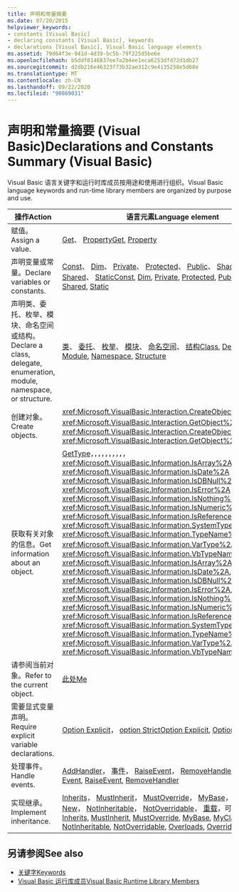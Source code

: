 ```yaml
---
title: 声明和常量摘要
ms.date: 07/20/2015
helpviewer_keywords:
- constants [Visual Basic]
- declaring constants [Visual Basic], keywords
- declarations [Visual Basic], Visual Basic language elements
ms.assetid: 79d64f3e-941d-4d39-bc5b-79f225d5be6e
ms.openlocfilehash: b5ddf0146837ee7a2b4ee1eca6253dfd72d1db27
ms.sourcegitcommit: d2db216e46323f73b32ae312c9e4135258e5d68e
ms.translationtype: MT
ms.contentlocale: zh-CN
ms.lasthandoff: 09/22/2020
ms.locfileid: "90869031"
---
```

# <a name="declarations-and-constants-summary-visual-basic"></a><span data-ttu-id="aaca2-102">声明和常量摘要 (Visual Basic)</span><span class="sxs-lookup"><span data-stu-id="aaca2-102">Declarations and Constants Summary (Visual Basic)</span></span>

<span data-ttu-id="aaca2-103">Visual Basic 语言关键字和运行时库成员按用途和使用进行组织。</span><span class="sxs-lookup"><span data-stu-id="aaca2-103">Visual Basic language keywords and run-time library members are organized by purpose and use.</span></span>  
  
|<span data-ttu-id="aaca2-104">操作</span><span class="sxs-lookup"><span data-stu-id="aaca2-104">Action</span></span>|<span data-ttu-id="aaca2-105">语言元素</span><span class="sxs-lookup"><span data-stu-id="aaca2-105">Language element</span></span>|  
|------------|----------------------|  
|<span data-ttu-id="aaca2-106">赋值。</span><span class="sxs-lookup"><span data-stu-id="aaca2-106">Assign a value.</span></span>|<span data-ttu-id="aaca2-107">[Get](../statements/get-statement.md)、 [Property](../statements/property-statement.md)</span><span class="sxs-lookup"><span data-stu-id="aaca2-107">[Get](../statements/get-statement.md), [Property](../statements/property-statement.md)</span></span>|  
|<span data-ttu-id="aaca2-108">声明变量或常量。</span><span class="sxs-lookup"><span data-stu-id="aaca2-108">Declare variables or constants.</span></span>|<span data-ttu-id="aaca2-109">[Const](../statements/const-statement.md)、 [Dim](../statements/dim-statement.md)、 [Private](../modifiers/private.md)、 [Protected](../modifiers/protected.md)、 [Public](../modifiers/public.md)、 [Shadows](../modifiers/shadows.md)、 [Shared](../modifiers/shared.md)、 [Static](../modifiers/static.md)</span><span class="sxs-lookup"><span data-stu-id="aaca2-109">[Const](../statements/const-statement.md), [Dim](../statements/dim-statement.md), [Private](../modifiers/private.md), [Protected](../modifiers/protected.md), [Public](../modifiers/public.md), [Shadows](../modifiers/shadows.md), [Shared](../modifiers/shared.md), [Static](../modifiers/static.md)</span></span>|  
|<span data-ttu-id="aaca2-110">声明类、委托、枚举、模块、命名空间或结构。</span><span class="sxs-lookup"><span data-stu-id="aaca2-110">Declare a class, delegate, enumeration, module, namespace, or structure.</span></span>|<span data-ttu-id="aaca2-111">[类](../statements/class-statement.md)、 [委托](../statements/delegate-statement.md)、 [枚举](../statements/enum-statement.md)、 [模块](../statements/module-statement.md)、 [命名空间](../statements/namespace-statement.md)、 [结构](../statements/structure-statement.md)</span><span class="sxs-lookup"><span data-stu-id="aaca2-111">[Class](../statements/class-statement.md), [Delegate](../statements/delegate-statement.md), [Enum](../statements/enum-statement.md), [Module](../statements/module-statement.md), [Namespace](../statements/namespace-statement.md), [Structure](../statements/structure-statement.md)</span></span>|  
|<span data-ttu-id="aaca2-112">创建对象。</span><span class="sxs-lookup"><span data-stu-id="aaca2-112">Create objects.</span></span>|<span data-ttu-id="aaca2-113"><xref:Microsoft.VisualBasic.Interaction.CreateObject%2A>、 <xref:Microsoft.VisualBasic.Interaction.GetObject%2A> 、 [新](../operators/new-operator.md)</span><span class="sxs-lookup"><span data-stu-id="aaca2-113"><xref:Microsoft.VisualBasic.Interaction.CreateObject%2A>, <xref:Microsoft.VisualBasic.Interaction.GetObject%2A>, [New](../operators/new-operator.md)</span></span>|  
|<span data-ttu-id="aaca2-114">获取有关对象的信息。</span><span class="sxs-lookup"><span data-stu-id="aaca2-114">Get information about an object.</span></span>|<span data-ttu-id="aaca2-115">[GetType](../operators/gettype-operator.md)，，，，，，，，，， <xref:Microsoft.VisualBasic.Information.IsArray%2A> <xref:Microsoft.VisualBasic.Information.IsDate%2A> <xref:Microsoft.VisualBasic.Information.IsDBNull%2A> <xref:Microsoft.VisualBasic.Information.IsError%2A> <xref:Microsoft.VisualBasic.Information.IsNothing%2A> <xref:Microsoft.VisualBasic.Information.IsNumeric%2A> <xref:Microsoft.VisualBasic.Information.IsReference%2A> <xref:Microsoft.VisualBasic.Information.SystemTypeName%2A> <xref:Microsoft.VisualBasic.Information.TypeName%2A> <xref:Microsoft.VisualBasic.Information.VarType%2A> ， <xref:Microsoft.VisualBasic.Information.VbTypeName%2A></span><span class="sxs-lookup"><span data-stu-id="aaca2-115">[GetType](../operators/gettype-operator.md), <xref:Microsoft.VisualBasic.Information.IsArray%2A>, <xref:Microsoft.VisualBasic.Information.IsDate%2A>, <xref:Microsoft.VisualBasic.Information.IsDBNull%2A>, <xref:Microsoft.VisualBasic.Information.IsError%2A>, <xref:Microsoft.VisualBasic.Information.IsNothing%2A>, <xref:Microsoft.VisualBasic.Information.IsNumeric%2A>, <xref:Microsoft.VisualBasic.Information.IsReference%2A>, <xref:Microsoft.VisualBasic.Information.SystemTypeName%2A>, <xref:Microsoft.VisualBasic.Information.TypeName%2A>, <xref:Microsoft.VisualBasic.Information.VarType%2A>, <xref:Microsoft.VisualBasic.Information.VbTypeName%2A></span></span>|  
|<span data-ttu-id="aaca2-116">请参阅当前对象。</span><span class="sxs-lookup"><span data-stu-id="aaca2-116">Refer to the current object.</span></span>|[<span data-ttu-id="aaca2-117">此处</span><span class="sxs-lookup"><span data-stu-id="aaca2-117">Me</span></span>](../../programming-guide/program-structure/me-my-mybase-and-myclass.md)|  
|<span data-ttu-id="aaca2-118">需要显式变量声明。</span><span class="sxs-lookup"><span data-stu-id="aaca2-118">Require explicit variable declarations.</span></span>|<span data-ttu-id="aaca2-119">[Option Explicit](../statements/option-explicit-statement.md)， [option Strict](../statements/option-strict-statement.md)</span><span class="sxs-lookup"><span data-stu-id="aaca2-119">[Option Explicit](../statements/option-explicit-statement.md), [Option Strict](../statements/option-strict-statement.md)</span></span>|  
|<span data-ttu-id="aaca2-120">处理事件。</span><span class="sxs-lookup"><span data-stu-id="aaca2-120">Handle events.</span></span>|<span data-ttu-id="aaca2-121">[AddHandler](../statements/addhandler-statement.md)， [事件](../statements/event-statement.md)， [RaiseEvent](../statements/raiseevent-statement.md)， [RemoveHandler](../statements/removehandler-statement.md)</span><span class="sxs-lookup"><span data-stu-id="aaca2-121">[AddHandler](../statements/addhandler-statement.md), [Event](../statements/event-statement.md), [RaiseEvent](../statements/raiseevent-statement.md), [RemoveHandler](../statements/removehandler-statement.md)</span></span>|  
|<span data-ttu-id="aaca2-122">实现继承。</span><span class="sxs-lookup"><span data-stu-id="aaca2-122">Implement inheritance.</span></span>|<span data-ttu-id="aaca2-123">[Inherits](../statements/inherits-statement.md)， [MustInherit](../modifiers/mustinherit.md)， [MustOverride](../modifiers/mustoverride.md)， [MyBase](../../programming-guide/language-features/objects-and-classes/inheritance-basics.md)， [MyClass](../../programming-guide/language-features/objects-and-classes/inheritance-basics.md)， [New](../operators/new-operator.md)， [NotInheritable](../modifiers/notinheritable.md)， [NotOverridable](../modifiers/notoverridable.md)， [重载](../modifiers/overloads.md)，可 [重写](../modifiers/overridable.md)， [重写](../modifiers/overrides.md)</span><span class="sxs-lookup"><span data-stu-id="aaca2-123">[Inherits](../statements/inherits-statement.md), [MustInherit](../modifiers/mustinherit.md), [MustOverride](../modifiers/mustoverride.md), [MyBase](../../programming-guide/language-features/objects-and-classes/inheritance-basics.md), [MyClass](../../programming-guide/language-features/objects-and-classes/inheritance-basics.md), [New](../operators/new-operator.md), [NotInheritable](../modifiers/notinheritable.md), [NotOverridable](../modifiers/notoverridable.md), [Overloads](../modifiers/overloads.md), [Overridable](../modifiers/overridable.md), [Overrides](../modifiers/overrides.md)</span></span>|  
  
## <a name="see-also"></a><span data-ttu-id="aaca2-124">另请参阅</span><span class="sxs-lookup"><span data-stu-id="aaca2-124">See also</span></span>

- [<span data-ttu-id="aaca2-125">关键字</span><span class="sxs-lookup"><span data-stu-id="aaca2-125">Keywords</span></span>](index.md)
- [<span data-ttu-id="aaca2-126">Visual Basic 运行库成员</span><span class="sxs-lookup"><span data-stu-id="aaca2-126">Visual Basic Runtime Library Members</span></span>](../runtime-library-members.md)
